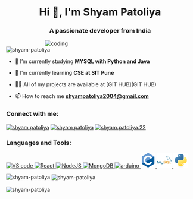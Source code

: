 <h1 align="center">Hi 👋, I'm Shyam Patoliya</h1>
<h3 align="center">A passionate developer from India</h3>

<img align="right" alt="coding" width="400" src="https://media.tenor.com/qJ5evVs-_uUAAAAC/coding.gif">

<p align="left"> <img src="https://komarev.com/ghpvc/?username=shyam-patoliya&label=Profile%20views&color=0e75b6&style=flat" alt="shyam-patoliya" /> </p>

- 🔭 I’m currently studying **MYSQL with Python and Java**

- 🌱 I’m currently learning **CSE at SIT Pune**

- 👨‍💻 All of my projects are available at [GIT HUB](GIT HUB)

- 📫 How to reach me **shyampatoliya2004@gmail.com**

<h3 align="left">Connect with me:</h3>
<p align="left">
<a href="https://linkedin.com/in/shyam patoliya" target="blank"><img align="center" src="https://raw.githubusercontent.com/rahuldkjain/github-profile-readme-generator/master/src/images/icons/Social/linked-in-alt.svg" alt="shyam patoliya" height="30" width="40" /></a>
<a href="https://fb.com/shyam patoliya" target="blank"><img align="center" src="https://raw.githubusercontent.com/rahuldkjain/github-profile-readme-generator/master/src/images/icons/Social/facebook.svg" alt="shyam patoliya" height="30" width="40" /></a>
<a href="https://instagram.com/shyam.patoliya.22" target="blank"><img align="center" src="https://raw.githubusercontent.com/rahuldkjain/github-profile-readme-generator/master/src/images/icons/Social/instagram.svg" alt="shyam.patoliya.22" height="30" width="40" /></a>
</p>

<h3 align="left">Languages and Tools:</h3>
<p align="left"> <a href="https://code.visualstudio.com/" target="_blank" rel="noreferrer"> <img src="https://cdn.worldvectorlogo.com/logos/visual-studio-code-1.svg" alt="VS code" width="40" height="40"/> </a> <a href="https://react.dev/" target="_blank" rel="noreferrer"> <img src="https://cdn.worldvectorlogo.com/logos/react-2.svg" alt="React" width="40" height="40"/> </a> <a href="https://nodejs.org/en" target="_blank" rel="noreferrer"> <img src="https://cdn.worldvectorlogo.com/logos/nodejs-icon.svg" alt="NodeJS" width="40" height="40"/> <a href="https://www.mongodb.com/" target="_blank" rel="noreferrer"> <img src="https://cdn.worldvectorlogo.com/logos/mongodb-icon-1.svg" alt="MongoDB" width="40" height="40"/> </a> </a> <a href="https://www.arduino.cc/" target="_blank" rel="noreferrer"> <img src="https://cdn.worldvectorlogo.com/logos/arduino-1.svg" alt="arduino" width="40" height="40"/> </a> <a href="https://www.cprogramming.com/" target="_blank" rel="noreferrer"> <img src="https://raw.githubusercontent.com/devicons/devicon/master/icons/c/c-original.svg" alt="c" width="40" height="40"/> </a> <a href="https://www.mysql.com/" target="_blank" rel="noreferrer"> <img src="https://raw.githubusercontent.com/devicons/devicon/master/icons/mysql/mysql-original-wordmark.svg" alt="mysql" width="40" height="40"/> </a> <a href="https://www.python.org" target="_blank" rel="noreferrer"> <img src="https://raw.githubusercontent.com/devicons/devicon/master/icons/python/python-original.svg" alt="python" width="40" height="40"/> </a> </p>

<p><img align="left" src="https://github-readme-stats.vercel.app/api/top-langs?username=shyam-patoliya&show_icons=true&locale=en&layout=compact" alt="shyam-patoliya" /></p>

<p>&nbsp;<img align="center" src="https://github-readme-stats.vercel.app/api?username=shyam-patoliya&show_icons=true&locale=en" alt="shyam-patoliya" /></p>

<p><img align="center" src="https://github-readme-streak-stats.herokuapp.com/?user=shyam-patoliya&" alt="shyam-patoliya" /></p>
